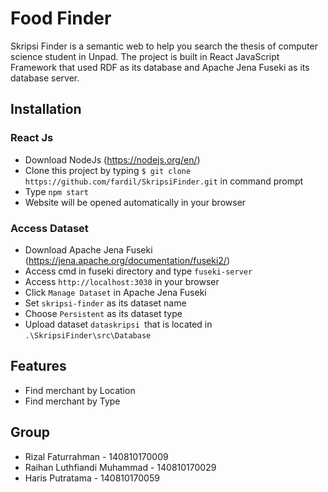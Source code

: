 # Food Finder

Skripsi Finder is a semantic web to help you search the thesis of computer science student in Unpad. The project is built in React JavaScript Framework that used RDF as its database and Apache Jena Fuseki as its database server. 

## Installation

### React Js
- Download NodeJs (https://nodejs.org/en/)
- Clone this project by typing 
`
$ git clone https://github.com/fardil/SkripsiFinder.git
` in command prompt 
- Type 
`
 npm start
` 
- Website will be opened automatically in your browser

### Access Dataset
- Download Apache Jena Fuseki (https://jena.apache.org/documentation/fuseki2/)
- Access cmd in fuseki directory and type
`
fuseki-server 
`
- Access `
http://localhost:3030
` in your browser
- Click `
Manage Dataset
` in Apache Jena Fuseki
- Set `
skripsi-finder
` as its dataset name
- Choose `
Persistent
` as its dataset type
- Upload dataset `dataskripsi
`that is located in `
.\SkripsiFinder\src\Database
`
## Features
- Find merchant by Location
- Find merchant by Type


## Group
- Rizal Faturrahman - 140810170009
- Raihan Luthfiandi Muhammad - 140810170029
- Haris Putratama - 140810170059
